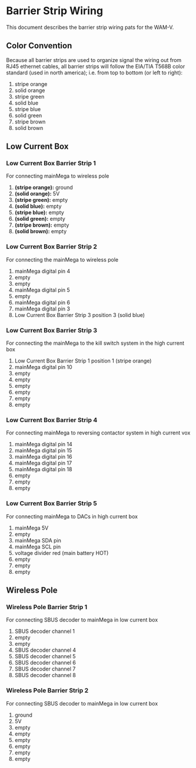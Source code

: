 # Barrier Strip Wiring
This document describes the barrier strip wiring pats for the WAM-V.

## Color Convention
Because all barrier strips are used to organize signal the wiring out from RJ45 ethernet cables, all barrier strips will follow the EIA/TIA T568B color standard (used in north america); i.e. from top to bottom (or left to right): 

 1. stripe orange
 2. solid orange
 3. stripe green
 4. solid blue
 5. stripe blue
 6. solid green
 7. stripe brown
 8. solid brown
 
## Low Current Box

### Low Current Box Barrier Strip 1
For connecting mainMega to wireless pole

 1. **(stripe orange):** ground
 2. **(solid orange):** 5V
 3. **(stripe green):** empty
 4. **(solid blue):** empty
 5. **(stripe blue):** empty
 6. **(solid green):** empty
 7. **(stripe brown):** empty
 8. **(solid brown):** empty
 
### Low Current Box Barrier Strip 2
For connecting the mainMega to wireless pole

 1. mainMega digital pin 4
 2. empty
 3. empty
 4. mainMega digital pin 5
 5. empty
 6. mainMega digital pin 6
 7. mainMega digital pin 3
 8. Low Current Box Barrier Strip 3 position 3 (solid blue)
 
### Low Current Box Barrier Strip 3
For connecting the mainMega to the kill switch system in the high current box

 1. Low Current Box Barrier Strip 1 position 1 (stripe orange)
 2. mainMega digital pin 10
 3. empty
 4. empty
 5. empty
 6. empty
 7. empty
 8. empty

### Low Current Box Barrier Strip 4
For connecting mainMega to reversing contactor system in high current vox

 1. mainMega digital pin 14
 2. mainMega digital pin 15
 3. mainMega digital pin 16
 4. mainMega digital pin 17
 5. mainMega digital pin 18
 6. empty
 7. empty
 8. empty
 
### Low Current Box Barrier Strip 5
For connecting mainMega to DACs in high current box

 1. mainMega 5V
 2. empty
 3. mainMega SDA pin
 4. mainMega SCL pin
 5. voltage divider red (main battery HOT)
 6. empty
 7. empty
 8. empty
 
 ## Wireless Pole
 
### Wireless Pole Barrier Strip 1
For connecting SBUS decoder to mainMega in low current box

 1. SBUS decoder channel 1
 2. empty
 3. empty
 4. SBUS decoder channel 4
 5. SBUS decoder channel 5
 6. SBUS decoder channel 6
 7. SBUS decoder channel 7
 8. SBUS decoder channel 8

### Wireless Pole Barrier Strip 2
For connecting SBUS decoder to mainMega in low current box

 1. ground
 2. 5V
 3. empty
 4. empty
 5. empty
 6. empty
 7. empty
 8. empty
 

